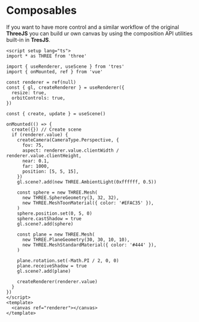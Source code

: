 <script setup>
  import Composables from '../../examples/Composables.vue'
</script>

# Composables

<Composables />

If you want to have more control and a similar workflow of the original **ThreeJS** you can build ur own canvas by using the composition API utilities built-in in **TresJS**.

```vue
<script setup lang="ts">
import * as THREE from 'three'

import { useRenderer, useScene } from 'tres'
import { onMounted, ref } from 'vue'

const renderer = ref(null)
const { gl, createRenderer } = useRenderer({
  resize: true,
  orbitControls: true,
})

const { create, update } = useScene()

onMounted(() => {
  create({}) // Create scene
  if (renderer.value) {
    createCamera(CameraType.Perspective, {
      fov: 75,
      aspect: renderer.value.clientWidth / renderer.value.clientHeight,
      near: 0.1,
      far: 1000,
      position: [5, 5, 15],
    })
    gl.scene?.add(new THREE.AmbientLight(0xffffff, 0.5))

    const sphere = new THREE.Mesh(
      new THREE.SphereGeometry(3, 32, 32),
      new THREE.MeshToonMaterial({ color: '#EFAC35' }),
    )
    sphere.position.set(0, 5, 0)
    sphere.castShadow = true
    gl.scene?.add(sphere)

    const plane = new THREE.Mesh(
      new THREE.PlaneGeometry(30, 30, 10, 10),
      new THREE.MeshStandardMaterial({ color: '#444' }),
    )

    plane.rotation.set(-Math.PI / 2, 0, 0)
    plane.receiveShadow = true
    gl.scene?.add(plane)

    createRenderer(renderer.value)
  }
})
</script>
<template>
  <canvas ref="renderer"></canvas>
</template>
```
